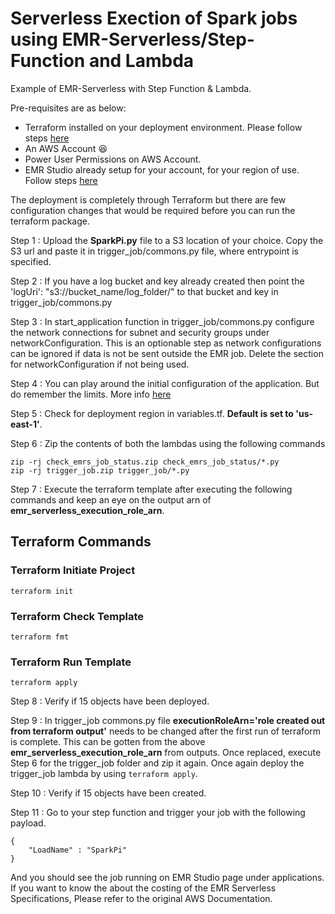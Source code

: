 # Serverless Exection of Spark jobs using EMR-Serverless/Step-Function and Lambda
Example of EMR-Serverless with Step Function &amp; Lambda.

Pre-requisites are as below:

- Terraform installed on your deployment environment. Please follow steps [here](https://developer.hashicorp.com/terraform/tutorials/aws-get-started/install-cli)
- An AWS Account :laughing:
- Power User Permissions on AWS Account.
- EMR Studio already setup for your account, for your region of use. Follow steps [here](https://docs.aws.amazon.com/emr/latest/ManagementGuide/emr-studio-set-up.html)

The deployment is completely through Terraform but there are few configuration changes that would be required before you can run the terraform package.

Step 1 : Upload the **SparkPi.py** file to a S3 location of your choice. Copy the S3 url and paste it in trigger_job/commons.py file, where entrypoint is specified.

Step 2 : If you have a log bucket and key already created then point the 'logUri': "s3://bucket_name/log_folder/" to that bucket and key in trigger_job/commons.py

Step 3 : In start_application function in trigger_job/commons.py configure the network connections for subnet and security groups under networkConfiguration. This is an optionable step as network configurations can be ignored if data is not be sent outside the EMR job. Delete the section for networkConfiguration if not being used.

Step 4 : You can play around the initial configuration of the application. But do remember the limits. More info [here](https://docs.aws.amazon.com/emr/latest/EMR-Serverless-UserGuide/application-capacity.html#max-capacity)


Step 5 : Check for deployment region in variables.tf. **Default is set to 'us-east-1'**.

Step 6 : Zip the contents of both the lambdas using the following commands
```
zip -rj check_emrs_job_status.zip check_emrs_job_status/*.py
zip -rj trigger_job.zip trigger_job/*.py
```

Step 7 : Execute the terraform template after executing the following commands and keep an eye on the output arn of **emr_serverless_execution_role_arn**.

## Terraform Commands
### Terraform Initiate Project
```terraform init```
### Terraform Check Template
```terraform fmt```
### Terraform Run Template
```terraform apply```

Step 8 : Verify if 15 objects have been deployed.

Step 9 : In trigger_job commons.py file **executionRoleArn='role created out from terraform output'** needs to be changed after the first run of terraform is complete. This can be gotten from the above **emr_serverless_execution_role_arn** from outputs. Once replaced, execute Step 6 for the trigger_job folder and zip it again. Once again deploy the trigger_job lambda by using ```terraform apply```.

Step 10 : Verify if 15 objects have been created.

Step 11 : Go to your step function and trigger your job with the following payload.

```
{
	"LoadName" : "SparkPi"
}
```

And you should see the job running on EMR Studio page under applications. If you want to know the about the costing of the EMR Serverless Specifications, Please refer to the original AWS Documentation.